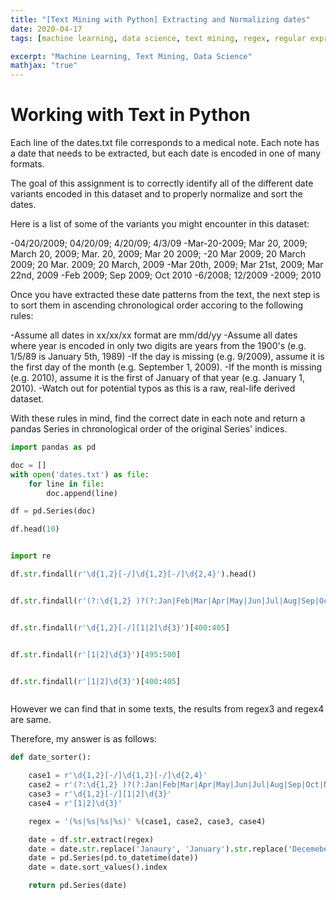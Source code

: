 ```yaml
---
title: "[Text Mining with Python] Extracting and Normalizing dates"
date: 2020-04-17
tags: [machine learning, data science, text mining, regex, regular expression]

excerpt: "Machine Learning, Text Mining, Data Science"
mathjax: "true"
---
```


# Working with Text in Python

Each line of the dates.txt file corresponds to a medical note. Each note has a date that needs to be extracted, but each date is encoded in one of many formats.

The goal of this assignment is to correctly identify all of the different date variants encoded in this dataset and to properly normalize and sort the dates.

Here is a list of some of the variants you might encounter in this dataset:

-04/20/2009; 04/20/09; 4/20/09; 4/3/09
-Mar-20-2009; Mar 20, 2009; March 20, 2009; Mar. 20, 2009; Mar 20 2009;
-20 Mar 2009; 20 March 2009; 20 Mar. 2009; 20 March, 2009
-Mar 20th, 2009; Mar 21st, 2009; Mar 22nd, 2009
-Feb 2009; Sep 2009; Oct 2010
-6/2008; 12/2009
-2009; 2010

Once you have extracted these date patterns from the text, the next step is to sort them in ascending chronological order accoring to the following rules:

-Assume all dates in xx/xx/xx format are mm/dd/yy
-Assume all dates where year is encoded in only two digits are years from the 1900's (e.g. 1/5/89 is January 5th, 1989)
-If the day is missing (e.g. 9/2009), assume it is the first day of the month (e.g. September 1, 2009).
-If the month is missing (e.g. 2010), assume it is the first of January of that year (e.g. January 1, 2010).
-Watch out for potential typos as this is a raw, real-life derived dataset.

With these rules in mind, find the correct date in each note and return a pandas Series in chronological order of the original Series' indices.


```python
import pandas as pd

doc = []
with open('dates.txt') as file:
    for line in file:
        doc.append(line)

df = pd.Series(doc)
```

```python
df.head(10)
```
<img src="{{ site.url }}{{ site.baseurl }}/images/tm/s1.png" alt="">


```python
import re
```

```python
df.str.findall(r'\d{1,2}[-/]\d{1,2}[-/]\d{2,4}').head()
```

<img src="{{ site.url }}{{ site.baseurl }}/images/tm/s2" alt="">

```python
df.str.findall(r'(?:\d{1,2} )?(?:Jan|Feb|Mar|Apr|May|Jun|Jul|Aug|Sep|Oct|Nov|Dec)[a-z]*.? (?:\d{1,2}[a-z]*, |\d{1,2}[a-z]* )?\d{4}')[300:305]
```

<img src="{{ site.url }}{{ site.baseurl }}/images/tm/s3" alt="">

```python
df.str.findall(r'\d{1,2}[-/][1|2]\d{3}')[400:405]
```

<img src="{{ site.url }}{{ site.baseurl }}/images/tm/s4" alt="">

```python
df.str.findall(r'[1|2]\d{3}')[495:500]
```

<img src="{{ site.url }}{{ site.baseurl }}/images/tm/s6" alt="">


```python
df.str.findall(r'[1|2]\d{3}')[400:405]
```

<img src="{{ site.url }}{{ site.baseurl }}/images/tm/s5" alt="">

However we can find that in some texts, the results from regex3 and regex4 are same.

Therefore, my answer is as follows:
```python
def date_sorter():

    case1 = r'\d{1,2}[-/]\d{1,2}[-/]\d{2,4}'
    case2 = r'(?:\d{1,2} )?(?:Jan|Feb|Mar|Apr|May|Jun|Jul|Aug|Sep|Oct|Nov|Dec)[a-z]*.? (?:\d{1,2}[a-z]*, |\d{1,2}[a-z]* )?\d{4}'
    case3 = r'\d{1,2}[-/][1|2]\d{3}'
    case4 = r'[1|2]\d{3}'

    regex = '(%s|%s|%s|%s)' %(case1, case2, case3, case4)

    date = df.str.extract(regex)
    date = date.str.replace('Janaury', 'January').str.replace('Decemeber', 'December')
    date = pd.Series(pd.to_datetime(date))
    date = date.sort_values().index

    return pd.Series(date)
```
